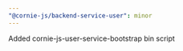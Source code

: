 ```yaml
---
"@cornie-js/backend-service-user": minor
---
```


Added cornie-js-user-service-bootstrap bin script
